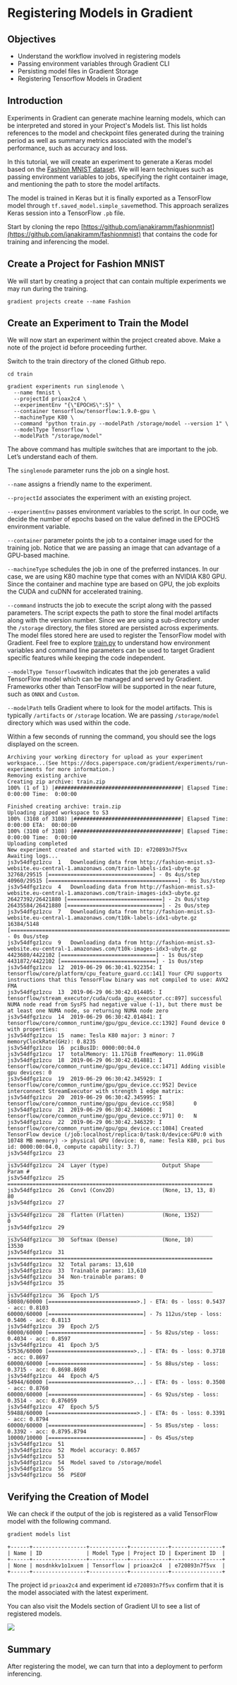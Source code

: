 # Registering Models in Gradient

## **Objectives**

* Understand the workflow involved in registering models
* Passing environment variables through Gradient CLI
* Persisting model files in Gradient Storage
* Registering Tensorflow Models in Gradient 

## **Introduction**

Experiments in Gradient can generate machine learning models, which can be interpreted and stored in your Project's Models list. This list holds references to the model and checkpoint files generated during the training period as well as summary metrics associated with the model's performance, such as accuracy and loss.

In this tutorial, we will create an experiment to generate a Keras model based on the [Fashion MNIST dataset](https://www.kaggle.com/zalando-research/fashionmnist). We will learn techniques such as passing environment variables to jobs, specifying the right container image, and mentioning the path to store the model artifacts.

The model is trained in Keras but it is finally exported as a TensorFlow model through `tf.saved_model.simple_save`method. This approach seralizes Keras session into a TensorFlow `.pb` file.

Start by cloning the repo [https://github.com/janakiramm/fashionmnist](https://github.com/janakiramm/fashionmnist) that contains the code for training and inferencing the model.

## Create a Project for Fashion MNIST

We will start by creating a project that can contain multiple experiments we may run during the training.

```text
gradient projects create --name Fashion
```

## Create an Experiment to Train the Model 

We will now start an experiment within the project created above. Make a note of the project id before proceeding further.

Switch to the train directory of the cloned Github repo.

```text
cd train
```

```text
gradient experiments run singlenode \
  --name fmnist \
  --projectId prioax2c4 \
  --experimentEnv "{\"EPOCHS\":5}" \
  --container tensorflow/tensorflow:1.9.0-gpu \
  --machineType K80 \
  --command "python train.py --modelPath /storage/model --version 1" \
  --modelType Tensorflow \
  --modelPath "/storage/model"
```

The above command has multiple switches that are important to the job. Let’s understand each of them.

The `singlenode` parameter runs the job on a single host.

`--name` assigns a friendly name to the experiment.

`--projectId` associates the experiment with an existing project.

`--experimentEnv` passes environment variables to the script. In our code, we decide the number of epochs based on the value defined in the EPOCHS environment variable.

`--container` parameter points the job to a container image used for the training job. Notice that we are passing an image that can advantage of a GPU-based machine.

`--machineType` schedules the job in one of the preferred instances. In our case, we are using K80 machine type that comes with an NVIDIA K80 GPU. Since the container and machine type are based on GPU, the job exploits the CUDA and cuDNN for accelerated training.

`--command` instructs the job to execute the script along with the passed parameters. The script expects the path to store the final model artifacts along with the version number. Since we are using a sub-directory under the `/storage` directory, the files stored are persisted across experiments. The model files stored here are used to register the TensorFlow model with Gradient. Feel free to explore [train.py](https://github.com/janakiramm/fashionmnist/blob/master/train/train.py) to understand how environment variables and command line parameters can be used to target Gradient specific features while keeping the code independent.

`--modelType Tensorflow`switch indicates that the job generates a valid TensorFlow model which can be managed and served by Gradient. Frameworks other than TensorFlow will be supported in the near future, such as `ONNX` and `Custom`.

`--modelPath` tells Gradient where to look for the model artifacts. This is typically `/artifacts` or `/storage` location. We are passing `/storage/model` directory which was used within the code.

Within a few seconds of running the command, you should see the logs displayed on the screen.

```text
Archiving your working directory for upload as your experiment workspace...(See https://docs.paperspace.com/gradient/experiments/run-experiments for more information.)
Removing existing archive
Creating zip archive: train.zip
100% (1 of 1) |########################################| Elapsed Time: 0:00:00 Time:  0:00:00

Finished creating archive: train.zip
Uploading zipped workspace to S3
100% (3108 of 3108) |##################################| Elapsed Time: 0:00:00 ETA:  00:00:00
100% (3108 of 3108) |##################################| Elapsed Time: 0:00:00 Time:  0:00:00
Uploading completed
New experiment created and started with ID: e720893n7f5vx
Awaiting logs...
js3v54dfgz1zcu	1	Downloading data from http://fashion-mnist.s3-website.eu-central-1.amazonaws.com/train-labels-idx1-ubyte.gz
32768/29515 [=================================] - 0s 4us/step
40960/29515 [=========================================] - 0s 3us/step
js3v54dfgz1zcu	4	Downloading data from http://fashion-mnist.s3-website.eu-central-1.amazonaws.com/train-images-idx3-ubyte.gz
26427392/26421880 [==============================] - 2s 0us/step
26435584/26421880 [==============================] - 2s 0us/step
js3v54dfgz1zcu	7	Downloading data from http://fashion-mnist.s3-website.eu-central-1.amazonaws.com/t10k-labels-idx1-ubyte.gz
16384/5148 [===============================================================================================] - 0s 0us/step
js3v54dfgz1zcu	9	Downloading data from http://fashion-mnist.s3-website.eu-central-1.amazonaws.com/t10k-images-idx3-ubyte.gz
4423680/4422102 [==============================] - 1s 0us/step
4431872/4422102 [==============================] - 1s 0us/step
js3v54dfgz1zcu	12	2019-06-29 06:30:41.922354: I tensorflow/core/platform/cpu_feature_guard.cc:141] Your CPU supports instructions that this TensorFlow binary was not compiled to use: AVX2 FMA
js3v54dfgz1zcu	13	2019-06-29 06:30:42.014405: I tensorflow/stream_executor/cuda/cuda_gpu_executor.cc:897] successful NUMA node read from SysFS had negative value (-1), but there must be at least one NUMA node, so returning NUMA node zero
js3v54dfgz1zcu	14	2019-06-29 06:30:42.014841: I tensorflow/core/common_runtime/gpu/gpu_device.cc:1392] Found device 0 with properties:
js3v54dfgz1zcu	15	name: Tesla K80 major: 3 minor: 7 memoryClockRate(GHz): 0.8235
js3v54dfgz1zcu	16	pciBusID: 0000:00:04.0
js3v54dfgz1zcu	17	totalMemory: 11.17GiB freeMemory: 11.09GiB
js3v54dfgz1zcu	18	2019-06-29 06:30:42.014881: I tensorflow/core/common_runtime/gpu/gpu_device.cc:1471] Adding visible gpu devices: 0
js3v54dfgz1zcu	19	2019-06-29 06:30:42.345929: I tensorflow/core/common_runtime/gpu/gpu_device.cc:952] Device interconnect StreamExecutor with strength 1 edge matrix:
js3v54dfgz1zcu	20	2019-06-29 06:30:42.345995: I tensorflow/core/common_runtime/gpu/gpu_device.cc:958]      0
js3v54dfgz1zcu	21	2019-06-29 06:30:42.346006: I tensorflow/core/common_runtime/gpu/gpu_device.cc:971] 0:   N
js3v54dfgz1zcu	22	2019-06-29 06:30:42.346329: I tensorflow/core/common_runtime/gpu/gpu_device.cc:1084] Created TensorFlow device (/job:localhost/replica:0/task:0/device:GPU:0 with 10748 MB memory) -> physical GPU (device: 0, name: Tesla K80, pci bus id: 0000:00:04.0, compute capability: 3.7)
js3v54dfgz1zcu	23	_________________________________________________________________
js3v54dfgz1zcu	24	Layer (type)                 Output Shape              Param #
js3v54dfgz1zcu	25	=================================================================
js3v54dfgz1zcu	26	Conv1 (Conv2D)               (None, 13, 13, 8)         80
js3v54dfgz1zcu	27	_________________________________________________________________
js3v54dfgz1zcu	28	flatten (Flatten)            (None, 1352)              0
js3v54dfgz1zcu	29	_________________________________________________________________
js3v54dfgz1zcu	30	Softmax (Dense)              (None, 10)                13530
js3v54dfgz1zcu	31	=================================================================
js3v54dfgz1zcu	32	Total params: 13,610
js3v54dfgz1zcu	33	Trainable params: 13,610
js3v54dfgz1zcu	34	Non-trainable params: 0
js3v54dfgz1zcu	35	_________________________________________________________________
js3v54dfgz1zcu	36	Epoch 1/5
58080/60000 [============================>.] - ETA: 0s - loss: 0.5437 - acc: 0.8103
60000/60000 [==============================] - 7s 112us/step - loss: 0.5406 - acc: 0.8113
js3v54dfgz1zcu	39	Epoch 2/5
60000/60000 [==============================] - 5s 82us/step - loss: 0.4034 - acc: 0.8597
js3v54dfgz1zcu	41	Epoch 3/5
57536/60000 [===========================>..] - ETA: 0s - loss: 0.3718 - acc: 0.8697
60000/60000 [==============================] - 5s 88us/step - loss: 0.3715 - acc: 0.8698.8698
js3v54dfgz1zcu	44	Epoch 4/5
54944/60000 [==========================>...] - ETA: 0s - loss: 0.3508 - acc: 0.8760
60000/60000 [==============================] - 6s 92us/step - loss: 0.3514 - acc: 0.876059
js3v54dfgz1zcu	47	Epoch 5/5
59488/60000 [============================>.] - ETA: 0s - loss: 0.3391 - acc: 0.8794
60000/60000 [==============================] - 5s 85us/step - loss: 0.3392 - acc: 0.8795.8794
10000/10000 [==============================] - 0s 45us/step
js3v54dfgz1zcu	51
js3v54dfgz1zcu	52	Model accuracy: 0.8657
js3v54dfgz1zcu	53
js3v54dfgz1zcu	54	Model saved to /storage/model
js3v54dfgz1zcu	55
js3v54dfgz1zcu	56	PSEOF
```

## Verifying the Creation of Model

We can check if the output of the job is registered as a valid TensorFlow model with the following command.

```bash
gradient models list
```

`+------+-----------------+------------+------------+----------------+   
| Name | ID              | Model Type | Project ID | Experiment ID  |   
+------+-----------------+------------+------------+----------------+   
| None | mosdnkkv1o1xuem | Tensorflow | prioax2c4  | e720893n7f5vx  |   
+------+-----------------+------------+------------+----------------+`

The project id `prioax2c4` and experiment id `e720893n7f5vx` confirm that it is the model associated with the latest experiment.

You can also visit the Models section of Gradient UI to see a list of registered models.

![](../.gitbook/assets/grad-model-0.jpg)

## Summary 

After registering the model, we can turn that into a deployment to perform inferencing.

